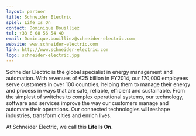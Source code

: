 ```yaml
---
layout: partner
title: Schneider Electric
spiel: Life Is On
contact: Dominique Bouilliez
tel: +33 6 08 56 54 40
email: Dominique.bouilliez@schneider-electric.com
website: www.schneider-electric.com
link: http://www.schneider-electric.com
logo: schneider-electric.jpg
---
```


Schneider Electric is the global specialist in energy management and automation. With revenues of €25 billion in FY2014, our 170,000 employees serve customers in over 100 countries, helping them to manage their energy and process in ways that are safe, reliable, efficient and sustainable. From the simplest of switches to complex operational systems, our technology, software and services improve the way our customers manage and automate their operations. Our connected technologies will reshape industries, transform cities and enrich lives.

At Schneider Electric, we call this **Life Is On.**